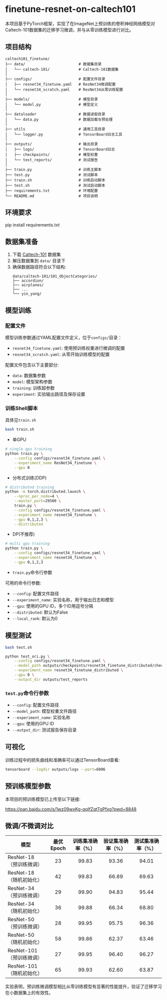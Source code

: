 # finetune-resnet-on-caltech101

本项目基于PyTorch框架，实现了在ImageNet上预训练的卷积神经网络模型对Caltech-101数据集的迁移学习微调，并与从零训练模型进行对比。

## 项目结构

```
caltech101_finetune/
├── data/                        # 数据集目录
│   └── caltech-101/             # Caltech-101数据集
│
├── configs/                     # 配置文件目录
│   ├── resnet34_finetune.yaml   # ResNet34微调配置
│   └── resnet34_scratch.yaml    # ResNet34从零训练配置
│
├── models/                      # 模型目录
│   └── model.py                 # 模型定义
│
├── dataloader                   # 数据读取目录
│   └── data.py                  # 数据加载与预处理
│
├── utils                        # 通用工具目录
│   └── logger.py                # TensorBoard日志工具
│
├── outputs/                     # 输出目录
│   ├── logs/                    # TensorBoard日志
│   ├── checkpoints/             # 模型权重
│   └── test_reports/            # 测试报告
│
├── train.py                     # 训练主脚本
├── test.py                      # 测试脚本
├── train.sh                     # 训练启动脚本
├── test.sh                      # 测试启动脚本
├── requirements.txt             # 环境配置
└── README.md                    # 项目说明
```

## 环境要求

pip install requirements.txt


## 数据集准备

1. 下载 [Caltech-101](https://data.caltech.edu/records/mzrjq-6wc02) 数据集
2. 解压数据集到 `data/` 目录下
3. 确保数据路径符合以下结构:
   ```
   data/caltech-101/101_ObjectCategories/
   ├── accordion/
   ├── airplanes/
   ├── ...
   └── yin_yang/
   ```

## 模型训练

### 配置文件

模型训练参数通过YAML配置文件定义，位于`configs/`目录：
- `resnet34_finetune.yaml`: 使用预训练权重进行微调的配置
- `resnet34_scratch.yaml`: 从零开始训练模型的配置

配置文件包含以下主要部分:
- `data`: 数据集参数
- `model`: 模型架构参数
- `training`: 训练超参数
- `experiment`: 实验输出路径及保存设置

### 训练Shell脚本
具体见`train.sh`
```bash
bash train.sh
```
- 单GPU

```bash
# single gpu training
python train.py \
    --config configs/resnet34_finetune.yaml \
    --experiment_name ResNet34_finetune \
    --gpu 0
```
- 分布式训练(DDP)

```bash
# distributed training
python -m torch.distributed.launch \
    --nproc_per_node=4 \
    --master_port=29500 \
    train.py \
    --config configs/resnet34_finetune.yaml \
    --experiment_name resnet34_finetune \
    --gpu 0,1,2,3 \
    --distributed

```
- DP(不推荐)
```bash
# multi gpu training
python train.py \
    --config configs/resnet34_finetune.yaml \
    --experiment_name resnet34_finetune \
    --gpu 0,1,2,3
```


- `train.py`命令行参数

可用的命令行参数:
- `--config`: 配置文件路径
- `--experiment_name`: 实验名称，用于输出日志和模型
- `--gpu`: 使用的GPU ID，多个ID用逗号分隔
- `--distributed`: 默认为False
- `--local_rank`: 默认为0

## 模型测试

```bash
bash test.sh
```

```bash
python test_ori.py \
    --config configs/resnet34_finetune.yaml \
    --model_path outputs/checkpoints/resnet34_finetune_distributed/checkpoint_best.pth \
    --experiment_name resnet34_finetune_distributed \
    --gpu 0 \
    --output_dir outputs/test_reports
```

### `test.py`命令行参数

- `--config`: 配置文件路径
- `--model_path`: 模型权重文件路径
- `--experiment_name`: 实验名称 
- `--gpu`: 使用的GPU ID
- `--output_dir`: 测试报告保存目录

## 可视化

训练过程中的损失曲线和准确率可以通过TensorBoard查看:

```bash
tensorboard --logdir outputs/logs --port=6006
```

## 预训练模型参数

本项目的预训练模型已上传至以下链接:

https://pan.baidu.com/s/1wz09wxKg-qqIfZqtTgPfxg?pwd=8848

## 微调/不微调对比


| 模型                     | 最优Epoch | 训练集准确率（%） | 验证集准确率（%） | 测试集准确率（%） |
|--------------------------|:---------:|:-----------------:|:-----------------:|:-----------------:|
| ResNet-18（预训练微调）  | 23        | 99.83             | 93.36             | 94.01             |
| ResNet-18（随机初始化）  | 42        | 99.83             | 66.89             | 69.63             |
| ResNet-34（预训练微调）  | 29        | 99.90             | 94.83             | 95.44             |
| ResNet-34（随机初始化）  | 36        | 99.88             | 66.34             | 68.80             |
| ResNet-50（预训练微调）  | 28        | 99.95             | 95.75             | 96.36             |
| ResNet-50（随机初始化）  | 58        | 99.86             | 62.37             | 63.46             |
| ResNet-101（预训练微调） | 27        | 99.95             | 96.40             | 96.27             |
| ResNet-101（随机初始化） | 65        | 99.93             | 62.60             | 63.87             |




实验表明，预训练微调模型相比从零训练模型有显著的性能提升，验证了迁移学习在小数据集上的有效性。
